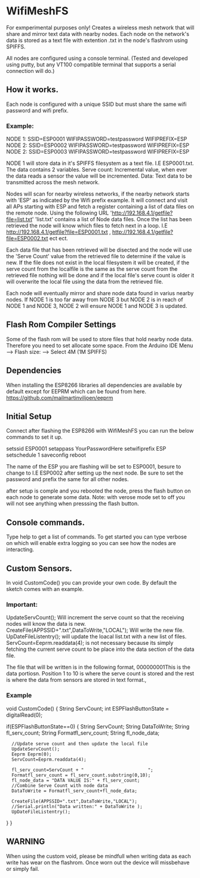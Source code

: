 # WifiMeshFS 
For exmperimental purposes only!
Creates a wireless mesh network that will share and mirror text data with nearby nodes. Each node on the network's data is stored as a text file with extention .txt in the node's flashrom using SPIFFS.

All nodes are configured using a console terminal. (Tested and developed using putty, but any VT100 compatible terminal that supports a serial connection will do.) 

## How it works.
Each node is configured with a unique SSID but must share the same wifi password and wifi prefix.
### Example: 
NODE 1: SSID=ESP0001 WIFIPASSWORD=testpassword WIFIPREFIX=ESP
NODE 2: SSID=ESP0002 WIFIPASSWORD=testpassword WIFIPREFIX=ESP
NODE 2: SSID=ESP0003 WIFIPASSWORD=testpassword WIFIPREFIX=ESP

NODE 1 will store data in it's SPIFFS filesystem as a text file. I.E ESP0001.txt. The data contains 2 variables.
Serve count: Incremental value, when ever the data reads a sensor the value will be incremented.
Data: Text data to be transmitted across the mesh network.

Nodes will scan for nearby wireless networks, if the nearby network starts with 'ESP' as indicated by the Wifi prefix example.
It will connect and visit all APs starting with ESP and fetch a register containing a list of data files on the remote node.
Using the following URL 'http://192.168.4.1/getfile?file=list.txt' 'list.txt' contains a list of Node data files. Once the list has been retrieved the node will know which files to fetch next in a loop.
I.E http://192.168.4.1/getfile?file=ESP0001.txt , http://192.168.4.1/getfile?file=ESP0002.txt ect ect.

Each data file that has been retrieved will be disected and the node will use the 'Serve Count' value from the retrieved file to determine if the value is new. If the file does not exist in the local filesystem it will be created, if the serve count from the localfile is the same as the serve count from the retrieved file nothing will be done and if the local file's serve count is older it will overwrite the local file using the data from the retrieved file.

Each node will eventually mirror and share node data found in varius nearby nodes. If NODE 1 is too far away from NODE 3 but NODE 2 is in reach of NODE 1 and NODE 3, NODE 2 will ensure NODE 1 and NODE 3 is updated.

## Flash Rom Compiler Settings
Some of the flash rom will be used to store files that hold nearby node data. Therefore you need to set allocate some space.
From the Arduino IDE Menu --> Flash size: --> Select 4M (1M SPIFFS)

## Dependencies
When installing the ESP8266 libraries all dependencies are available by default except for EEPRM which can be found from here.
https://github.com/mailmartinviljoen/eeprm

## Initial Setup
Connect after flashing the ESP8266 with WifiMeshFS you can run the below commands to set it up.

setssid ESP0001
setappass YourPasswordHere
setwifiprefix ESP
setschedule 1
saveconfig
reboot

The name of the ESP you are flashing will be set to ESP0001, besure to change to I.E ESP0002 after setting up the next node.
Be sure to set the password and prefix the same for all other nodes.

after setup is comple and you rebooted the node, press the flash button on each node to generate some data. Note: with verose mode set to off you will not see anything when presssing the flash button.

## Console commands.
Type help to get a list of commands.
To get started you can type verbose on which will enable extra logging so you can see how the nodes are interacting.

## Custom Sensors.
In void CustomCode() you can provide your own code. By default the sketch comes with an example.
### Important: 
UpdateServCount(); Will increment the serve count so that the receiving nodes will know the data is new.
CreateFile(APPSSID+".txt",DataToWrite,"LOCAL");  Will write the new file.
UpDateFileListentry(); will update the loacal list.txt with a new list of files.
ServCount=Eeprm.readdata(4); is not necessary because its simply fetching the current serve count to be place into the data section of the data file. 

The file that will be written is in the following format, 
000000001This is the data portiosn.
Position 1 to 10 is where the serve count is stored and the rest is where the data from sensors are stored in text format.,




### Example
void CustomCode()
{
 String ServCount;
 int ESPFlashButtonState = digitalRead(0);

  if(ESPFlashButtonState==0)
  {
      String ServCount;
      String DataToWrite;
      String fl_serv_count;
      String Formatfl_serv_count;
      String fl_node_data;
      
      //Update serve count and then update the local file
      UpdateServCount();
      Eeprm Eeprm(0);
      ServCount=Eeprm.readdata(4);
  
      fl_serv_count=ServCount + "                        ";
      Formatfl_serv_count = fl_serv_count.substring(0,10);
      fl_node_data = "DATA VALUE IS:" + fl_serv_count;
      //Combine Serve Count with node data               
      DataToWrite = Formatfl_serv_count+fl_node_data;

      CreateFile(APPSSID+".txt",DataToWrite,"LOCAL");      
      //Serial.println("Data written:" + DataToWrite );
      UpDateFileListentry();
  }
}


## WARNING
When using the custom void, please be mindfull when writing data as each write has wear on the flashrom. Once worn out the device will missbehave or simply fail.















